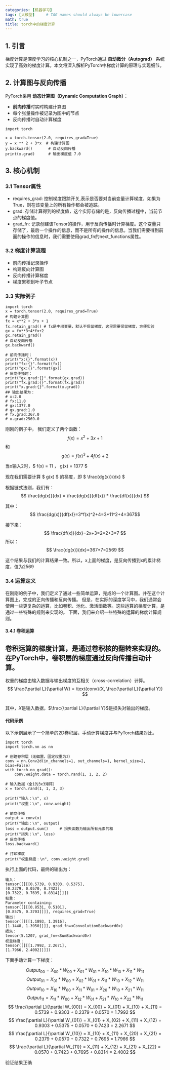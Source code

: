 ```yaml
---
categories: [机器学习]
tags: [大模型]     # TAG names should always be lowercase
math: true
title: torch中的梯度计算
---
```


## 1. 引言
梯度计算是深度学习的核心机制之一，PyTorch通过 **自动微分（Autograd）** 系统实现了高效的梯度计算。本文将深入解析PyTorch中梯度计算的原理与实现细节。

## 2. 计算图与反向传播
PyTorch采用 **动态计算图（Dynamic Computation Graph）**：
- **前向传播**时实时构建计算图
- 每个张量操作被记录为图中的节点
- 反向传播时自动计算梯度 

```
import torch

x = torch.tensor(2.0, requires_grad=True)
y = x ** 2 + 3*x  # 构建计算图
y.backward()       # 自动反向传播
print(x.grad)      # 输出梯度值 7.0
```

## 3. 核心机制

### 3.1 Tensor属性
- requires_grad: 控制梯度跟踪开关,表示是否要对当前变量计算梯度，如果为True，则在该变量上的所有操作都会被追踪。 
- grad: 存储计算得到的梯度值，这个实际存储的是，反向传播过程中，当前节点的梯度值。 
- grad_fn: 记录创建该Tensor的操作，用于反向传播时计算梯度。这个变量只存储了，最后一个操作的信息，而不是所有的操作的信息。当我们需要得到前面的操作的信息时，我们需要使用grad_fn的next_functions属性。 

### 3.2 梯度计算流程
- 前向传播记录操作
- 构建反向计算图
- 反向传播计算梯度
- 梯度累积到叶子节点

### 3.3 实际例子

```
import torch
x = torch.tensor(2.0, requires_grad=True)
# 构建计算图
fx = x**2 + 3*x + 1
fx.retain_grad() # fx是中间变量，默认不保留梯度，这里需要保留梯度，方便实验
gx = fx**3+4*fx+2
gx.retain_grad()
# 自动反向传播
gx.backward()

# 前向传播时：
print("x:{}".format(x))
print("fx:{}".format(fx))
print("gx:{}".format(gx))
# 反向传播时：
print("gx.grad:{}".format(gx.grad))
print("fx.grad:{}".format(fx.grad))
print("x.grad:{}".format(x.grad))
## 输出结果为：
# x:2.0
# fx:11.0
# gx:1377.0
# gx.grad:1.0
# fx.grad:367.0
# x.grad:2569.0       
```
刚刚的例子中， 我们定义了两个函数：
$$ f(x) = x^2 + 3x + 1 $$ 和 $$ g(x) = f(x)^3 + 4f(x) + 2 $$

当x输入2时，$ f(x) = 11 $，$ g(x) = 1377 $ 

现在我们需要计算 $ g(x) $ 的梯度，即 $ \frac{dg(x)}{dx} $

根据链式法则，我们有：
$$ \frac{dg(x)}{dx} = \frac{dg(x)}{df(x)} * \frac{df(x)}{dx} $$

其中：
$$ \frac{dg(x)}{df(x)}=3*f(x)^2+4=3*11^2+4=367$$

接下来：
$$ \frac{df(x)}{dx}=2x+3=2*2+3=7 $$ 
所以：
$$ \frac{dg(x)}{dx}=367*7=2569 $$

这个结果与我们的计算结果一致。所以，x上面的梯度，是反向传播到x的累计梯度，值为2569

### 3.4 运算定义
在刚刚的例子中，我们定义了通过一些简单运算，完成的一个计算图。并在这个计算图上，完成的正向传播和反向传播。
但是，在实际的深度学习中，我们通常会使用一些更复杂的运算，比如卷积、池化、激活函数等。这些运算的梯度计算，是通过一些特殊的规则来实现的。
下面，我们来介绍一些特殊的运算的梯度计算规则。

#### 3.4.1 卷积运算
卷积运算的梯度计算，是通过卷积核的翻转来实现的。
在PyTorch中，卷积层的梯度通过反向传播自动计算。
---

权重的梯度由输入数据与输出梯度的互相关（cross-correlation）计算。
$$ \frac{\partial L}{\partial W} = \text{conv}(X, \frac{\partial L}{\partial Y}) $$  
其中，$X$是输入数据，$\frac{\partial L}{\partial Y}$是损失对输出的梯度。

#### 代码示例

以下示例展示了一个简单的2D卷积层，手动计算梯度并与PyTorch结果对比。

```
import torch
import torch.nn as nn

# 创建卷积层（无偏置，固定权重为2）
conv = nn.Conv2d(in_channels=1, out_channels=1, kernel_size=2, bias=False)
with torch.no_grad():
    conv.weight.data = torch.rand(1, 1, 2, 2)

# 输入数据（全1的3x3矩阵）
x = torch.rand(1, 1, 3, 3)

print("输入：\n", x)
print("权重：\n", conv.weight)

# 前向传播
output = conv(x)
print("输出：\n", output)
loss = output.sum()     # 损失函数为输出所有元素的和
print("损失：\n", loss)
# 反向传播
loss.backward()

# 打印梯度
print("权重梯度：\n", conv.weight.grad)
```
执行上面的代码，最终的输出为：
```
输入：
tensor([[[[0.5739, 0.9303, 0.5375],
[0.2379, 0.0570, 0.7423],
[0.7322, 0.7695, 0.8314]]]])
权重：
Parameter containing:
tensor([[[[0.8531, 0.5101],
[0.8575, 0.3703]]]], requires_grad=True)
输出：
tensor([[[[1.1893, 1.3916],
[1.1448, 1.3950]]]], grad_fn=<ConvolutionBackward0>)
损失：
tensor(5.1207, grad_fn=<SumBackward0>)
权重梯度：
tensor([[[[1.7992, 2.2671],
[1.7966, 2.4002]]]])
``` 

下面手动计算一下梯度：

$$ Output_{00} = X_{00}*W_{00} + X_{01}*W_{01} + X_{10}*W_{10} + X_{11}*W_{11} $$
$$ Output_{01} = X_{01}*W_{00} + X_{02}*W_{01} + X_{11}*W_{10} + X_{12}*W_{11} $$
$$ Output_{10} = X_{10}*W_{00} + X_{11}*W_{01} + X_{20}*W_{10} + X_{21}*W_{11} $$
$$ Output_{11} = X_{11}*W_{00} + X_{12}*W_{01} + X_{21}*W_{10} + X_{22}*W_{11} $$
$$ \frac{\partial L}{\partial W_{00}} = X_{00} + X_{01} + X_{10} + X_{11} = 0.5739 + 0.9303 + 0.2379 + 0.0570 = 1.7992 $$
$$ \frac{\partial L}{\partial W_{01}} = X_{01} + X_{02} + X_{11} + X_{12} = 0.9303 + 0.5375 + 0.0570 + 0.7423 = 2.2671 $$
$$ \frac{\partial L}{\partial W_{10}} = X_{10} + X_{11} + X_{20} + X_{21} = 0.2379 + 0.0570 + 0.7322 + 0.7695 = 1.7966 $$
$$ \frac{\partial L}{\partial W_{11}} = X_{11} + X_{12} + X_{21} + X_{22} = 0.0570 + 0.7423 + 0.7695 + 0.8314 = 2.4002 $$

验证结果正确
